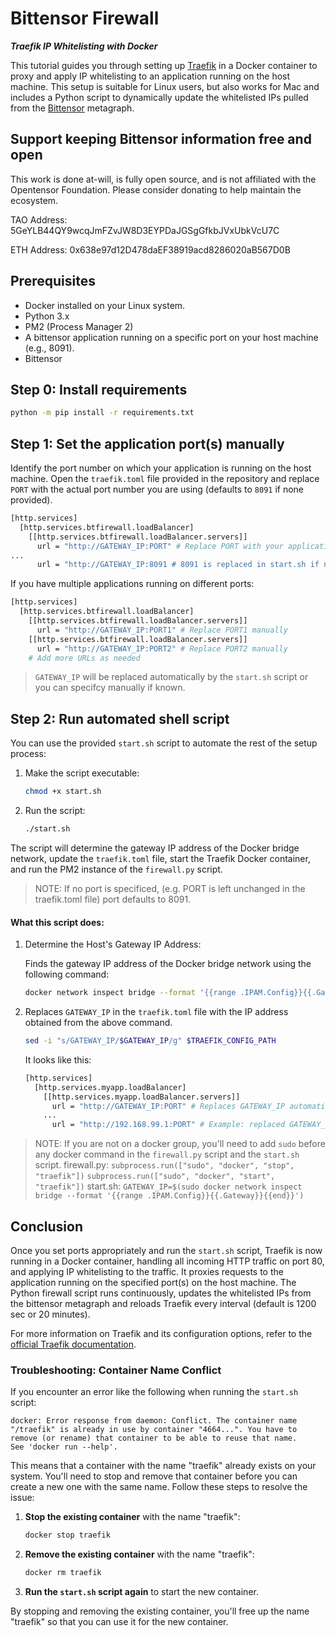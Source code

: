 # Bittensor Firewall
***Traefik IP Whitelisting with Docker***

This tutorial guides you through setting up [Traefik](https://traefik.io/) in a Docker container to proxy and apply IP whitelisting to an application running on the host machine. This setup is suitable for Linux users, but also works for Mac and includes a Python script to dynamically update the whitelisted IPs pulled from the [Bittensor](https://github.com/opentensor/bittensor) metagraph.

## Support keeping Bittensor information free and open
This work is done at-will, is fully open source, and is not affiliated with the Opentensor Foundation. Please consider donating to help maintain the ecosystem.

TAO Address: 5GeYLB44QY9wcqJmFZvJW8D3EYPDaJGSgGfkbJVxUbkVcU7C

ETH Address: 0x638e97d12D478daEF38919acd8286020aB567D0B


## Prerequisites

- Docker installed on your Linux system.
- Python 3.x
- PM2 (Process Manager 2)
- A bittensor application running on a specific port on your host machine (e.g., 8091).
- Bittensor

## Step 0: Install requirements
```bash
python -m pip install -r requirements.txt
```

## Step 1: Set the application port(s) manually

Identify the port number on which your application is running on the host machine. Open the `traefik.toml` file provided in the repository and replace `PORT` with the actual port number you are using (defaults to `8091` if none provided). 

```bash
[http.services]
  [http.services.btfirewall.loadBalancer]
    [[http.services.btfirewall.loadBalancer.servers]]
      url = "http://GATEWAY_IP:PORT" # Replace PORT with your application's port
...
      url = "http://GATEWAY_IP:8091 # 8091 is replaced in start.sh if none provided
```

If you have multiple applications running on different ports:

```bash
[http.services]
  [http.services.btfirewall.loadBalancer]
    [[http.services.btfirewall.loadBalancer.servers]]
      url = "http://GATEWAY_IP:PORT1" # Replace PORT1 manually
    [[http.services.btfirewall.loadBalancer.servers]]
      url = "http://GATEWAY_IP:PORT2" # Replace PORT2 manually
    # Add more URLs as needed
```

> `GATEWAY_IP` will be replaced automatically by the `start.sh` script or you can specifcy manually if known.

## Step 2: Run automated shell script

You can use the provided `start.sh` script to automate the rest of the setup process:

1. Make the script executable:
   ```bash
   chmod +x start.sh
   ```

2. Run the script:
   ```bash
   ./start.sh
   ```

The script will determine the gateway IP address of the Docker bridge network, update the `traefik.toml` file, start the Traefik Docker container, and run the PM2 instance of the `firewall.py` script. 

> NOTE: If no port is specificed, (e.g. PORT is left unchanged in the traefik.toml file) port defaults to 8091.

#### What this script does:

1. Determine the Host's Gateway IP Address:

    Finds the gateway IP address of the Docker bridge network using the following command:

    ```bash
    docker network inspect bridge --format '{{range .IPAM.Config}}{{.Gateway}}{{end}}'
    ```

2. Replaces `GATEWAY_IP` in the `traefik.toml` file with the IP address obtained from the above command.
    ```bash
    sed -i "s/GATEWAY_IP/$GATEWAY_IP/g" $TRAEFIK_CONFIG_PATH
    ```
    It looks like this:
    ```bash
    [http.services]
      [http.services.myapp.loadBalancer]
        [[http.services.myapp.loadBalancer.servers]]
          url = "http://GATEWAY_IP:PORT" # Replaces GATEWAY_IP automatically
        ...
          url = "http://192.168.99.1:PORT" # Example: replaced GATEWAY_IP with 192.168.99.1

> NOTE: If you are not on a docker group, you'll need to add `sudo` before any docker command in the `firewall.py` script and the `start.sh` script.
firewall.py:
> `subprocess.run(["sudo", "docker", "stop",  "traefik"])`
> `subprocess.run(["sudo", "docker", "start", "traefik"])`
> start.sh:
> `GATEWAY_IP=$(sudo docker network inspect bridge --format '{{range .IPAM.Config}}{{.Gateway}}{{end}}')`

## Conclusion

Once you set ports appropriately and run the `start.sh` script, Traefik is now running in a Docker container, handling all incoming HTTP traffic on port 80, and applying IP whitelisting to the traffic. It proxies requests to the application running on the specified port(s) on the host machine. The Python firewall script runs continuously, updates the whitelisted IPs from the bittensor metagraph and reloads Traefik every interval (default is 1200 sec or 20 minutes).

For more information on Traefik and its configuration options, refer to the [official Traefik documentation](https://doc.traefik.io/traefik/).

### Troubleshooting: Container Name Conflict

If you encounter an error like the following when running the `start.sh` script:

```
docker: Error response from daemon: Conflict. The container name "/traefik" is already in use by container "4664...". You have to remove (or rename) that container to be able to reuse that name.
See 'docker run --help'.
```

This means that a container with the name "traefik" already exists on your system. You'll need to stop and remove that container before you can create a new one with the same name. Follow these steps to resolve the issue:

1. **Stop the existing container** with the name "traefik":

   ```bash
   docker stop traefik
   ```

2. **Remove the existing container** with the name "traefik":

   ```bash
   docker rm traefik
   ```

3. **Run the `start.sh` script again** to start the new container.

By stopping and removing the existing container, you'll free up the name "traefik" so that you can use it for the new container.
